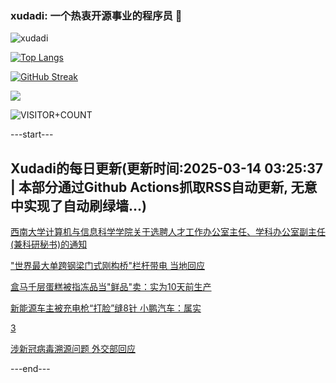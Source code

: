 ### xudadi: 一个热衷开源事业的程序员 👋

![xudadi](https://github-readme-stats-git-masterorgs-github-readme-stats-team.vercel.app/api?username=xudadi)

[![Top Langs](https://github-readme-stats.vercel.app/api/top-langs/?username=xudadi)](https://github.com/anuraghazra/github-readme-stats)

[![GitHub Streak](https://streak-stats.demolab.com?user=xudadi&locale=zh_Hans)](https://git.io/streak-stats)

![](https://raw.githubusercontent.com/xudadi/xudadi/main/assets/github-contribution-grid-snake.svg)

![VISITOR+COUNT](https://komarev.com/ghpvc/?username=xudadi&label=VISITOR+COUNT)


---start---

## Xudadi的每日更新(更新时间:2025-03-14 03:25:37 | 本部分通过Github Actions抓取RSS自动更新, 无意中实现了自动刷绿墙...)

[西南大学计算机与信息科学学院关于选聘人才工作办公室主任、学科办公室副主任(兼科研秘书)的通知](https://www.gongkaoleida.com/article/2321178)

["世界最大单跨钢梁门式刚构桥"栏杆带电 当地回应](https://m.163.com/news/article/JQHR682A053469M5.html)

[盒马千层蛋糕被指冻品当"鲜品"卖：实为10天前生产](https://m.163.com/news/article/JQHU1N0505561G0D.html)

[新能源车主被充电枪“打脸”缝8针 小鹏汽车：属实](https://m.163.com/news/article/JQHSRD1D05561G0D.html)

[3](https://m.163.com/touch/news/sub/domestic)

[涉新冠病毒溯源问题 外交部回应](https://m.163.com/news/article/JQHRG1SR0001899O.html)

---end---
